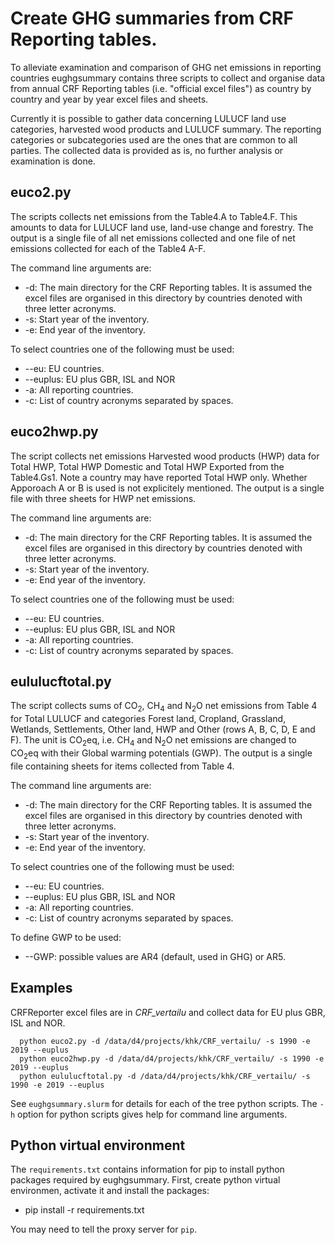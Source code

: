 # Create GHG summaries from CRF Reporting tables.

To alleviate examination and comparison of GHG net emissions in reporting countries
eughgsummary contains three scripts to collect and organise data from annual CRF Reporting tables
(i.e. "official excel files") as country by country and year by year excel files and sheets. 

Currently it is possible to gather data concerning LULUCF land use categories,
harvested wood products and LULUCF summary. The reporting categories or subcategories used are the ones 
that are common to all parties. The collected data is provided as is, no further analysis or examination is done.

## euco2.py
The scripts collects net emissions from the Table4.A to Table4.F. This amounts to data for LULUCF
land use, land-use change and forestry. The output is a single file of all net emissions collected
and one file of net emissions collected for each of the Table4 A-F.

The command line arguments are:
+ -d: The main directory for the CRF Reporting tables. It is assumed the excel files are
      organised in this directory by countries denoted with three letter acronyms.
+ -s: Start year of the inventory.
+ -e: End year of the inventory.

To select countries one of the following must be used:
+ --eu: EU countries.
+ --euplus: EU plus GBR, ISL and NOR
+ -a: All reporting countries.
+ -c: List of country acronyms separated by spaces.

## euco2hwp.py
The script collects net emissions Harvested wood products (HWP) data for Total HWP, Total HWP Domestic
and Total HWP Exported from the Table4.Gs1. Note a country may have reported Total HWP only.
Whether Apporoach A or B is used is not explicitely mentioned. The output is a single
file with three sheets for HWP net emissions.

The command line arguments are:
+ -d: The main directory for the CRF Reporting tables. It is assumed the excel files are
      organised in this directory by countries denoted with three letter acronyms.
+ -s: Start year of the inventory.
+ -e: End year of the inventory.

To select countries one of the following must be used:
+ --eu: EU countries.
+ --euplus: EU plus GBR, ISL and NOR
+ -a: All reporting countries.
+ -c: List of country acronyms separated by spaces.


## eululucftotal.py
The script collects sums of CO<sub>2</sub>, CH<sub>4</sub> and N<sub>2</sub>O net emissions from Table 4 for 
Total LULUCF and categories Forest land, Cropland, Grassland, Wetlands, Settlements, Other land, HWP and
Other (rows A, B, C, D, E and F).  The unit is CO<sub>2</sub>eq, i.e. CH<sub>4</sub> and N<sub>2</sub>O
net emissions are changed to CO<sub>2</sub>eq  with their Global warming potentials (GWP).
The output is a single file containing sheets for items collected from Table 4.


The command line arguments are:
+ -d: The main directory for the CRF Reporting tables. It is assumed the excel files are
      organised in this directory by countries denoted with three letter acronyms.
+ -s: Start year of the inventory.
+ -e: End year of the inventory.

To select countries one of the following must be used:
+ --eu: EU countries.
+ --euplus: EU plus GBR, ISL and NOR
+ -a: All reporting countries.
+ -c: List of country acronyms separated by spaces.

To define GWP to be used:
+ --GWP: possible values are AR4 (default, used in GHG) or AR5.

## Examples

CRFReporter excel files are in *CRF_vertailu* and collect data for EU plus GBR, ISL and NOR.

      python euco2.py -d /data/d4/projects/khk/CRF_vertailu/ -s 1990 -e 2019 --euplus 
      python euco2hwp.py -d /data/d4/projects/khk/CRF_vertailu/ -s 1990 -e 2019 --euplus 
      python eululucftotal.py -d /data/d4/projects/khk/CRF_vertailu/ -s 1990 -e 2019 --euplus

See `eughgsummary.slurm` for details for each of the tree python scripts.
The `-h` option for python scripts gives help for command line arguments.

## Python virtual environment

The `requirements.txt`  contains information for pip to install python packages
required by eughgsummary. First, create python virtual environmen, activate it and
install the packages:
+ pip  install -r requirements.txt

You may need to tell the proxy server for `pip`.
